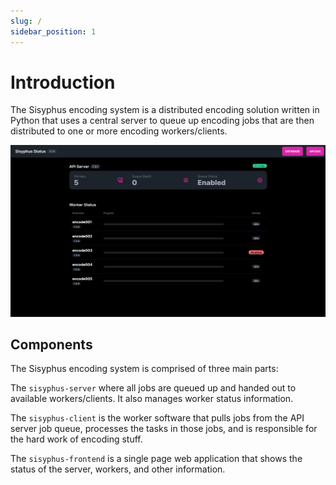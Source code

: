 ```yaml
---
slug: /
sidebar_position: 1
---
```


# Introduction

The Sisyphus encoding system is a distributed encoding solution written in Python that uses a central server to queue up encoding jobs that are then distributed to one or more encoding workers/clients.

![Screenshot of the Sisyphus Frontend status page](installation/img/sisyphus_frontend_image.png)

## Components

The Sisyphus encoding system is comprised of three main parts:

The `sisyphus-server` where all jobs are queued up and handed out to available workers/clients.  It also manages worker status information.

The `sisyphus-client` is the worker software that pulls jobs from the API server job queue, processes the tasks in those jobs, and is responsible for the hard work of encoding stuff.

The `sisyphus-frontend` is a single page web application that shows the status of the server, workers, and other information.
